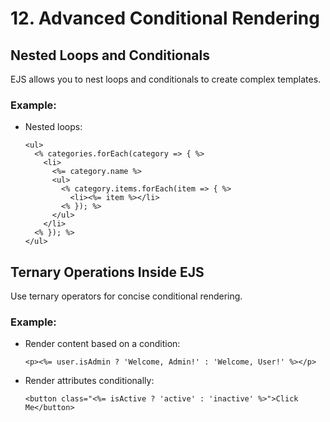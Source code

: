 # 12. Advanced Conditional Rendering

## Nested Loops and Conditionals
EJS allows you to nest loops and conditionals to create complex templates.

### Example:
- Nested loops:
  ```ejs
  <ul>
    <% categories.forEach(category => { %>
      <li>
        <%= category.name %>
        <ul>
          <% category.items.forEach(item => { %>
            <li><%= item %></li>
          <% }); %>
        </ul>
      </li>
    <% }); %>
  </ul>
  ```

## Ternary Operations Inside EJS
Use ternary operators for concise conditional rendering.

### Example:
- Render content based on a condition:
  ```ejs
  <p><%= user.isAdmin ? 'Welcome, Admin!' : 'Welcome, User!' %></p>
  ```

- Render attributes conditionally:
  ```ejs
  <button class="<%= isActive ? 'active' : 'inactive' %>">Click Me</button>
  ```
